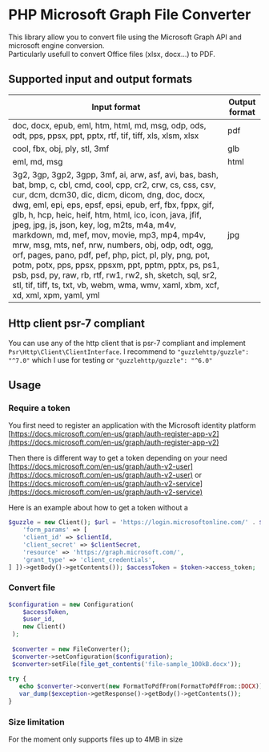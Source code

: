 
  
# PHP Microsoft Graph File Converter    

 This library allow you to convert file using the Microsoft Graph API and microsoft engine conversion.    
Particularly usefull to convert Office files (xlsx, docx...) to PDF.     
    
    
## Supported input and output formats 

| Input format | Output format |  
|---|---| 
| doc, docx, epub, eml, htm, html, md, msg, odp, ods, odt, pps, ppsx, ppt, pptx, rtf, tif, tiff, xls, xlsm, xlsx | pdf| 
| cool, fbx, obj, ply, stl, 3mf | glb | 
| eml, md, msg | html |
| 3g2, 3gp, 3gp2, 3gpp, 3mf, ai, arw, asf, avi, bas, bash, bat, bmp, c, cbl, cmd, cool, cpp, cr2, crw, cs, css, csv, cur, dcm, dcm30, dic, dicm, dicom, dng, doc, docx, dwg, eml, epi, eps, epsf, epsi, epub, erf, fbx, fppx, gif, glb, h, hcp, heic, heif, htm, html, ico, icon, java, jfif, jpeg, jpg, js, json, key, log, m2ts, m4a, m4v, markdown, md, mef, mov, movie, mp3, mp4, mp4v, mrw, msg, mts, nef, nrw, numbers, obj, odp, odt, ogg, orf, pages, pano, pdf, pef, php, pict, pl, ply, png, pot, potm, potx, pps, ppsx, ppsxm, ppt, pptm, pptx, ps, ps1, psb, psd, py, raw, rb, rtf, rw1, rw2, sh, sketch, sql, sr2, stl, tif, tiff, ts, txt, vb, webm, wma, wmv, xaml, xbm, xcf, xd, xml, xpm, yaml, yml | jpg |    

 ## Http client psr-7 compliant    
 You can use any of the http client that is psr-7 compliant and implement `Psr\Http\Client\ClientInterface`. I recommend to `"guzzlehttp/guzzle": "^7.0"` which I use for testing or `"guzzlehttp/guzzle": "^6.0"`  
  
## Usage   

### Require a token 

You first need to register an application with the Microsoft identity platform [https://docs.microsoft.com/en-us/graph/auth-register-app-v2](https://docs.microsoft.com/en-us/graph/auth-register-app-v2)  
  
Then there is different way to get a token depending on your need [https://docs.microsoft.com/en-us/graph/auth-v2-user](https://docs.microsoft.com/en-us/graph/auth-v2-user) or [https://docs.microsoft.com/en-us/graph/auth-v2-service](https://docs.microsoft.com/en-us/graph/auth-v2-service)  
  
Here is an example about how to get a token without a 

``` php  
$guzzle = new Client(); $url = 'https://login.microsoftonline.com/' . $tenantId . '/oauth2/token?api-version=1.0'; $token = json_decode($guzzle->post($url, [    
    'form_params' => [    
    'client_id' => $clientId,    
    'client_secret' => $clientSecret,    
    'resource' => 'https://graph.microsoft.com/',    
    'grant_type' => 'client_credentials',    
] ])->getBody()->getContents()); $accessToken = $token->access_token;  
```  
  
### Convert file  

``` php  
$configuration = new Configuration(    
    $accessToken,    
    $user_id,    
    new Client() 
 );
 
 $converter = new FileConverter(); 
 $converter->setConfiguration($configuration);
 $converter>setFile(file_get_contents('file-sample_100kB.docx'));
 
try {    
   echo $converter->convert(new FormatToPdfFrom(FormatToPdfFrom::DOCX)); } catch (MSGraphException $exception) {    
   var_dump($exception->getResponse()->getBody()->getContents()); 
}  
```  
  
### Size limitation  

For the moment only supports files up to 4MB in size